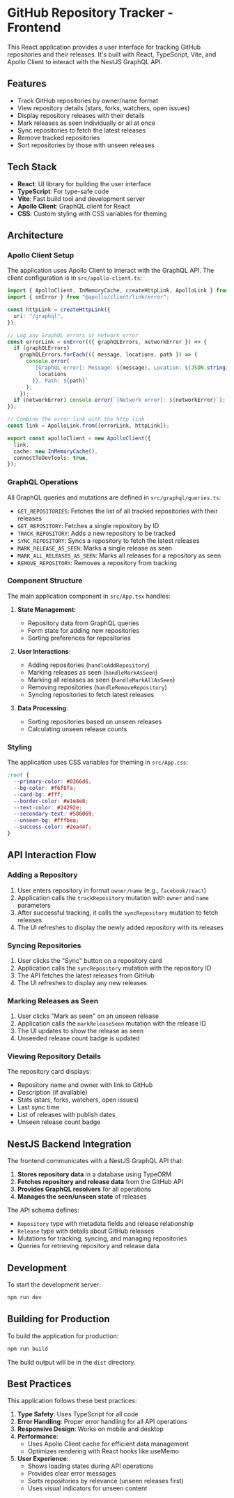 # GitHub Repository Tracker - Frontend

This React application provides a user interface for tracking GitHub repositories and their releases. It's built with React, TypeScript, Vite, and Apollo Client to interact with the NestJS GraphQL API.

## Features

- Track GitHub repositories by owner/name format
- View repository details (stars, forks, watchers, open issues)
- Display repository releases with their details
- Mark releases as seen individually or all at once
- Sync repositories to fetch the latest releases
- Remove tracked repositories
- Sort repositories by those with unseen releases

## Tech Stack

- **React**: UI library for building the user interface
- **TypeScript**: For type-safe code
- **Vite**: Fast build tool and development server
- **Apollo Client**: GraphQL client for React
- **CSS**: Custom styling with CSS variables for theming

## Architecture

### Apollo Client Setup

The application uses Apollo Client to interact with the GraphQL API. The client configuration is in `src/apollo-client.ts`:

```typescript
import { ApolloClient, InMemoryCache, createHttpLink, ApolloLink } from "@apollo/client";
import { onError } from "@apollo/client/link/error";

const httpLink = createHttpLink({
  uri: "/graphql",
});

// Log any GraphQL errors or network error
const errorLink = onError(({ graphQLErrors, networkError }) => {
  if (graphQLErrors)
    graphQLErrors.forEach(({ message, locations, path }) => {
      console.error(
        `[GraphQL error]: Message: ${message}, Location: ${JSON.stringify(
          locations
        )}, Path: ${path}`
      );
    });
  if (networkError) console.error(`[Network error]: ${networkError}`);
});

// Combine the error link with the http link
const link = ApolloLink.from([errorLink, httpLink]);

export const apolloClient = new ApolloClient({
  link,
  cache: new InMemoryCache(),
  connectToDevTools: true,
});
```

### GraphQL Operations

All GraphQL queries and mutations are defined in `src/graphql/queries.ts`:

- `GET_REPOSITORIES`: Fetches the list of all tracked repositories with their releases
- `GET_REPOSITORY`: Fetches a single repository by ID
- `TRACK_REPOSITORY`: Adds a new repository to be tracked
- `SYNC_REPOSITORY`: Syncs a repository to fetch the latest releases
- `MARK_RELEASE_AS_SEEN`: Marks a single release as seen
- `MARK_ALL_RELEASES_AS_SEEN`: Marks all releases for a repository as seen
- `REMOVE_REPOSITORY`: Removes a repository from tracking

### Component Structure

The main application component in `src/App.tsx` handles:

1. **State Management**:
   - Repository data from GraphQL queries
   - Form state for adding new repositories
   - Sorting preferences for repositories

2. **User Interactions**:
   - Adding repositories (`handleAddRepository`)
   - Marking releases as seen (`handleMarkAsSeen`)
   - Marking all releases as seen (`handleMarkAllAsSeen`)
   - Removing repositories (`handleRemoveRepository`)
   - Syncing repositories to fetch latest releases

3. **Data Processing**:
   - Sorting repositories based on unseen releases
   - Calculating unseen release counts

### Styling

The application uses CSS variables for theming in `src/App.css`:

```css
:root {
  --primary-color: #0366d6;
  --bg-color: #f6f8fa;
  --card-bg: #fff;
  --border-color: #e1e4e8;
  --text-color: #24292e;
  --secondary-text: #586069;
  --unseen-bg: #fffbea;
  --success-color: #2ea44f;
}
```

## API Interaction Flow

### Adding a Repository

1. User enters repository in format `owner/name` (e.g., `facebook/react`)
2. Application calls the `trackRepository` mutation with `owner` and `name` parameters
3. After successful tracking, it calls the `syncRepository` mutation to fetch releases
4. The UI refreshes to display the newly added repository with its releases

### Syncing Repositories

1. User clicks the "Sync" button on a repository card
2. Application calls the `syncRepository` mutation with the repository ID
3. The API fetches the latest releases from GitHub
4. The UI refreshes to display any new releases

### Marking Releases as Seen

1. User clicks "Mark as seen" on an unseen release
2. Application calls the `markReleaseSeen` mutation with the release ID
3. The UI updates to show the release as seen
4. Unseeded release count badge is updated

### Viewing Repository Details

The repository card displays:
- Repository name and owner with link to GitHub
- Description (if available)
- Stats (stars, forks, watchers, open issues)
- Last sync time
- List of releases with publish dates
- Unseen release count badge

## NestJS Backend Integration

The frontend communicates with a NestJS GraphQL API that:

1. **Stores repository data** in a database using TypeORM
2. **Fetches repository and release data** from the GitHub API
3. **Provides GraphQL resolvers** for all operations
4. **Manages the seen/unseen state** of releases

The API schema defines:
- `Repository` type with metadata fields and release relationship
- `Release` type with details about GitHub releases
- Mutations for tracking, syncing, and managing repositories
- Queries for retrieving repository and release data

## Development

To start the development server:

```bash
npm run dev
```

## Building for Production

To build the application for production:

```bash
npm run build
```

The build output will be in the `dist` directory.

## Best Practices

This application follows these best practices:

1. **Type Safety**: Uses TypeScript for all code
2. **Error Handling**: Proper error handling for all API operations
3. **Responsive Design**: Works on mobile and desktop
4. **Performance**: 
   - Uses Apollo Client cache for efficient data management
   - Optimizes rendering with React hooks like useMemo
5. **User Experience**:
   - Shows loading states during API operations
   - Provides clear error messages
   - Sorts repositories by relevance (unseen releases first)
   - Uses visual indicators for unseen content
